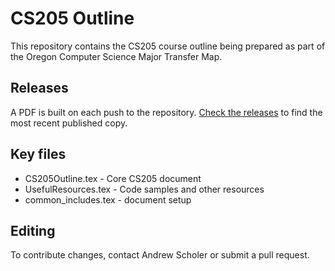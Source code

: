 # CS205 Outline

This repository contains the CS205 course outline being prepared as part of the Oregon Computer Science
Major Transfer Map.

## Releases

A PDF is built on each push to the repository.
[Check the releases](https://github.com/ascholerChemeketa/CS205Outline/releases) to find the most recent published
copy.

## Key files

* CS205Outline.tex - Core CS205 document
* UsefulResources.tex - Code samples and other resources
* common_includes.tex - document setup

## Editing

To contribute changes, contact Andrew Scholer or submit a pull request.
